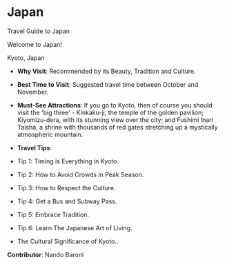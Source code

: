 # Japan
Travel Guide to Japan

Welcome to Japan!

Kyoto, Japan

  - **Why Visit**: Recommended by its Beauty, Tradition and Culture.
    
  - **Best Time to Visit**: Suggested travel time between October and November.
    
  - **Must-See Attractions**: If you go to Kyoto, then of course you should visit the 'big three' - Kinkaku-ji, the temple of the golden pavilion; Kiyomizu-dera, with its stunning view over the city; and Fushimi Inari Taisha, a shrine with thousands of red gates stretching up a mystically atmospheric mountain.
    
  - **Travel Tips**:

- Tip 1: Timing is Everything in Kyoto.
- Tip 2: How to Avoid Crowds in Peak Season.
- Tip 3: How to Respect the Culture.
- Tip 4: Get a Bus and Subway Pass.
- Tip 5: Embrace Tradition.
- Tip 6: Learn The Japanese Art of Living.
- The Cultural Significance of Kyoto..
  
**Contributor**: Nando Baroni
